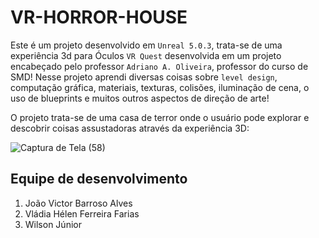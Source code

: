 ﻿# VR-HORROR-HOUSE
Este é um projeto desenvolvido em `Unreal 5.0.3`, trata-se de uma experiência 3d para Óculos `VR Quest` desenvolvida em um projeto encabeçado pelo professor `Adriano A. Oliveira`, professor do curso de SMD! Nesse projeto aprendi diversas coisas sobre `level design`, computação gráfica, materiais, texturas, colisões, iluminação de cena, o uso de blueprints e muitos outros aspectos de direção de arte!

O projeto trata-se de uma casa de terror onde o usuário pode explorar e descobrir coisas assustadoras através da experiência 3D:

![Captura de Tela (58)](https://user-images.githubusercontent.com/86852231/205040102-18ae2898-8470-4870-b679-78568b5bc08e.png)

## Equipe de desenvolvimento
1. João Victor Barroso Alves
2. Vládia Hélen Ferreira Farias
3. Wilson Júnior
